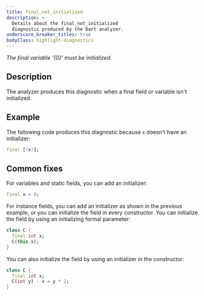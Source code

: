 ```yaml
---
title: final_not_initialized
description: >-
  Details about the final_not_initialized
  diagnostic produced by the Dart analyzer.
underscore_breaker_titles: true
bodyClass: highlight-diagnostics
---
```


_The final variable '{0}' must be initialized._

## Description

The analyzer produces this diagnostic when a final field or variable isn't
initialized.

## Example

The following code produces this diagnostic because `x` doesn't have an
initializer:

```dart
final [!x!];
```

## Common fixes

For variables and static fields, you can add an initializer:

```dart
final x = 0;
```

For instance fields, you can add an initializer as shown in the previous
example, or you can initialize the field in every constructor. You can
initialize the field by using an initializing formal parameter:

```dart
class C {
  final int x;
  C(this.x);
}
```

You can also initialize the field by using an initializer in the
constructor:

```dart
class C {
  final int x;
  C(int y) : x = y * 2;
}
```
